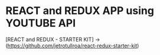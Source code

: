 # REACT and REDUX APP using YOUTUBE API

[REACT and REDUX - STARTER KIT] -> (https://github.com/jetrotullroa/react-redux-starter-kit)
